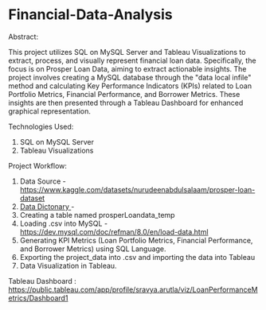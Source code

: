 # Financial-Data-Analysis

Abstract:

This project utilizes SQL on MySQL Server and Tableau Visualizations to extract, process, and visually represent financial loan data. Specifically, the focus is on Prosper Loan Data, aiming to extract actionable insights. The project involves creating a MySQL database through the "data local infile" method and calculating Key Performance Indicators (KPIs) related to Loan Portfolio Metrics, Financial Performance, and Borrower Metrics. These insights are then presented through a Tableau Dashboard for enhanced graphical representation.

Technologies Used:

1. SQL on MySQL Server
2. Tableau Visualizations

Project Workflow:
1. Data Source - https://www.kaggle.com/datasets/nurudeenabdulsalaam/prosper-loan-dataset
2. [Data Dictonary ]([url](https://docs.google.com/spreadsheets/d/1gDyi_L4UvIrLTEC6Wri5nbaMmkGmLQBk-Yx3z0XDEtI/edit#gid=0))-
3. Creating a table named prosperLoandata_temp
4. Loading .csv into MySQL - https://dev.mysql.com/doc/refman/8.0/en/load-data.html 
5. Generating KPI Metrics (Loan Portfolio Metrics, Financial Performance, and Borrower Metrics) using SQL Language.
6. Exporting the project_data into .csv and importing the data into Tableau
7. Data Visualization in Tableau. 
   
Tableau Dashboard : https://public.tableau.com/app/profile/sravya.arutla/viz/LoanPerformanceMetrics/Dashboard1
